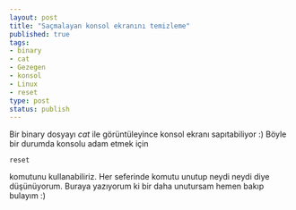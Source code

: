 ```yaml
---
layout: post
title: "Saçmalayan konsol ekranını temizleme"
published: true
tags:
- binary
- cat
- Gezegen
- konsol
- Linux
- reset
type: post
status: publish
---
```

Bir binary dosyayı _cat_ ile görüntüleyince konsol ekranı sapıtabiliyor :) Böyle bir durumda konsolu adam etmek için

    reset

komutunu kullanabiliriz. Her seferinde komutu unutup neydi neydi diye düşünüyorum. Buraya yazıyorum ki bir daha unutursam hemen bakıp bulayım :)
